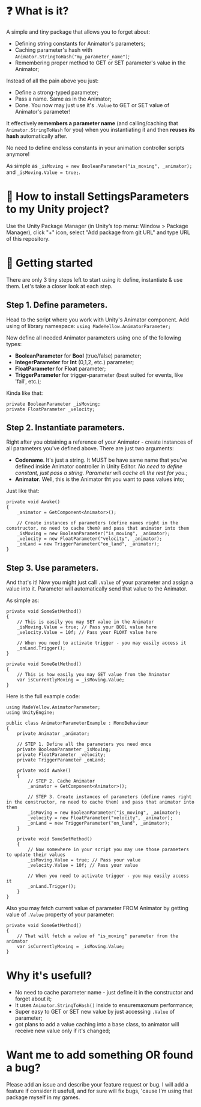 # ❓ What is it?
A simple and tiny package that allows you to forget about:
* Defining string constants for  Animator's parameters;
* Caching parameter's hash with `Animator.StringToHash("my_parameter_name")`;
* Remembering proper method to GET or SET parameter's value in the Animator;

Instead of all the pain above you just:
* Define a strong-typed parameter;
* Pass a name. Same as in the Animator;
* Done. You now may just use it's `.Value` to GET or SET value of Animator's parameter!

It effectively **remembers a parameter name** (and calling/caching that `Animator.StringToHash` for you) when you instantiating it and then **reuses its hash** automatically after. 

No need to define endless constants in your animation controller scripts anymore!

As simple as `_isMoving = new BooleanParameter("is_moving", _animator);` and `_isMoving.Value = true;`.

# 💾 How to install SettingsParameters to my Unity project?

Use the Unity Package Manager (in Unity’s top menu: Window > Package Manager), click "+" icon, select "Add package from git URL" and type URL of this repository.

# 🚀 Getting started

There are only 3 tiny steps left to start using it: define, instantiate & use them. Let's take a closer look at each step.

## Step 1. Define parameters.
Head to the script where you work with Unity's Animator component. Add using of library namespace: `using MadeYellow.AnimatorParameter;`

Now define all needed Animator parameters using one of the following types:
* **BooleanParameter** for **Bool** (true/false) parameter;
* **IntegerParameter** for **Int** (0,1,2, etc.) parameter;
* **FloatParameter** for **Float** parameter;
* **TriggerParameter** for trigger-parameter (best suited for events, like 'fall', etc.);

Kinda like that:

```
private BooleanParameter _isMoving;
private FloatParameter _velocity;
```

## Step 2. Instantiate parameters.
Right after you obtaining a reference of your Animator - create instances of all parameters you've defined above. There are just two arguments:
* **Codename**. It's just a string. It MUST be have same name that you've defined inside Animator controller in Unity Editor. *No need to define constant, just pass a string. Parameter will cache all the rest for you.*;
* **Animator**. Well, this is the Animator tht you want to pass values into;

Just like that:

```
private void Awake()
{
    _animator = GetComponent<Animator>();

    // Create instances of parameters (define names right in the constructor, no need to cache them) and pass that animator into them
    _isMoving = new BooleanParameter("is_moving", _animator);
    _velocity = new FloatParameter("velocity", _animator);
    _onLand = new TriggerParameter("on_land", _animator);
}
```

## Step 3. Use parameters.
And that's it! Now you might just call `.Value` of your parameter and assign a value into it. Parameter will automatically send that value to the Animator.

As simple as:

```
private void SomeSetMethod()
{
    // This is easily you may SET value in the Animator
    _isMoving.Value = true; // Pass your BOOL value here
    _velocity.Value = 10f; // Pass your FLOAT value here

    // When you need to activate trigger - you may easily access it
    _onLand.Trigger();
}

private void SomeGetMethod()
{
    // This is how easily you may GET value from the Animator
    var isCurrentlyMoving = _isMoving.Value;
}
```

Here is the full example code:

```
using MadeYellow.AnimatorParameter;
using UnityEngine;

public class AnimatorParameterExample : MonoBehaviour
{
    private Animator _animator;

    // STEP 1. Define all the parameters you need once
    private BooleanParameter _isMoving;
    private FloatParameter _velocity;
    private TriggerParameter _onLand;

    private void Awake()
    {
        // STEP 2. Cache Animator
        _animator = GetComponent<Animator>();

        // STEP 3. Create instances of parameters (define names right in the constructor, no need to cache them) and pass that animator into them
        _isMoving = new BooleanParameter("is_moving", _animator);
        _velocity = new FloatParameter("velocity", _animator);
        _onLand = new TriggerParameter("on_land", _animator);
    }

    private void SomeSetMethod()
    {
        // Now somewhere in your script you may use those parameters to update their values
        _isMoving.Value = true; // Pass your value
        _velocity.Value = 10f; // Pass your value

        // When you need to activate trigger - you may easily access it
        _onLand.Trigger();
    }
}
```

Also you may fetch current value of parameter FROM Animator by getting value of `.Value` property of your parameter:

```
private void SomeGetMethod()
{
    // That will fetch a value of "is_moving" parameter from the animator
    var isCurrentlyMoving = _isMoving.Value;
}
```

# Why it's usefull?

* No need to cache parameter name - just define it in the constructor and forget about it;
* It uses `Animator.StringToHash()` inside to ensuremaxmum performance;
* Super easy to GET or SET new value by just accessing `.Value` of parameter;
*  got plans to add a value caching into a base class, to animator will receive new value only if it's changed;

# Want me to add something OR found a bug?

Please add an issue and describe your feature request or bug. I will add a feature if consider it usefull, and for sure will fix bugs, 'cause I'm using that package myself in my games.
